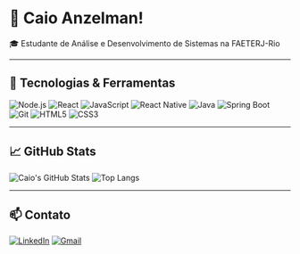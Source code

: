 # 👋 Caio Anzelman!

🎓 Estudante de Análise e Desenvolvimento de Sistemas na FAETERJ-Rio  

---

## 🚀 Tecnologias & Ferramentas


![Node.js](https://img.shields.io/badge/Node.js-339933?style=for-the-badge&logo=nodedotjs&logoColor=white)
![React](https://img.shields.io/badge/React-20232A?style=for-the-badge&logo=react&logoColor=61DAFB)
![JavaScript](https://img.shields.io/badge/JavaScript-F7DF1E?style=for-the-badge&logo=javascript&logoColor=black)
![React Native](https://img.shields.io/badge/React_Native-20232A?style=for-the-badge&logo=react&logoColor=61DAFB)
![Java](https://img.shields.io/badge/Java-%23ED8B00.svg?style=for-the-badge&logo=java&logoColor=white)
![Spring Boot](https://img.shields.io/badge/Spring%20Boot-6DB33F?style=for-the-badge&logo=spring-boot&logoColor=white)
![Git](https://img.shields.io/badge/Git-F05032?style=for-the-badge&logo=git&logoColor=white)
![HTML5](https://img.shields.io/badge/HTML5-E34F26?style=for-the-badge&logo=html5&logoColor=white)
![CSS3](https://img.shields.io/badge/CSS3-%231572B6.svg?style=for-the-badge&logo=css3&logoColor=white)

---

## 📈 GitHub Stats

![Caio's GitHub Stats](https://github-readme-stats.vercel.app/api?username=caioba17&show_icons=true&theme=dark)
![Top Langs](https://github-readme-stats.vercel.app/api/top-langs/?username=caioba17&layout=compact&theme=dark)

---

## 📫 Contato

[![LinkedIn](https://img.shields.io/badge/LinkedIn-blue?style=for-the-badge&logo=linkedin&logoColor=white)](https://www.linkedin.com/in/caio-anzelman-37a18126b)
[![Gmail](https://img.shields.io/badge/Gmail-red?style=for-the-badge&logo=gmail&logoColor=white)](mailto:caioanzelman@gmail.com)

